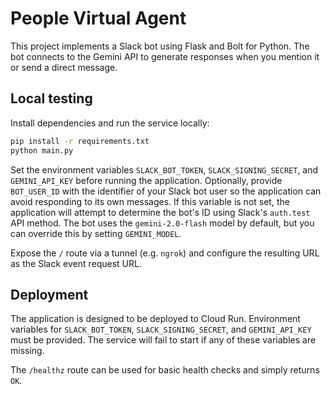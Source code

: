 # People Virtual Agent

This project implements a Slack bot using Flask and Bolt for Python. The bot connects to the Gemini API to generate responses when you mention it or send a direct message.

## Local testing

Install dependencies and run the service locally:

```bash
pip install -r requirements.txt
python main.py
```

Set the environment variables `SLACK_BOT_TOKEN`, `SLACK_SIGNING_SECRET`, and
`GEMINI_API_KEY` before running the application. Optionally, provide
`BOT_USER_ID` with the identifier of your Slack bot user so the application can
avoid responding to its own messages. If this variable is not set, the
application will attempt to determine the bot's ID using Slack's `auth.test`
API method. The bot uses the `gemini-2.0-flash` model by default, but you can
override this by setting `GEMINI_MODEL`.

Expose the `/` route via a tunnel (e.g. `ngrok`) and configure the resulting URL as the Slack event request URL.

## Deployment

The application is designed to be deployed to Cloud Run. Environment variables
for `SLACK_BOT_TOKEN`, `SLACK_SIGNING_SECRET`, and `GEMINI_API_KEY` must be
provided. The service will fail to start if any of these variables are missing.

The `/healthz` route can be used for basic health checks and simply returns `OK`.
